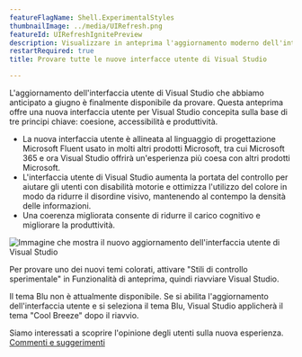 ```yaml
---
featureFlagName: Shell.ExperimentalStyles
thumbnailImage: ../media/UIRefresh.png
featureId: UIRefreshIgnitePreview
description: Visualizzare in anteprima l'aggiornamento moderno dell'interfaccia utente di Visual Studio.
restartRequired: true
title: Provare tutte le nuove interfacce utente di Visual Studio

---
```


L'aggiornamento dell'interfaccia utente di Visual Studio che abbiamo anticipato a giugno è finalmente disponibile da provare. Questa anteprima offre una nuova interfaccia utente per Visual Studio concepita sulla base di tre principi chiave: coesione, accessibilità e produttività.
- La nuova interfaccia utente è allineata al linguaggio di progettazione Microsoft Fluent usato in molti altri prodotti Microsoft, tra cui Microsoft 365 e ora Visual Studio offrirà un'esperienza più coesa con altri prodotti Microsoft.
- L'interfaccia utente di Visual Studio aumenta la portata del controllo per aiutare gli utenti con disabilità motorie e ottimizza l'utilizzo del colore in modo da ridurre il disordine visivo, mantenendo al contempo la densità delle informazioni.
- Una coerenza migliorata consente di ridurre il carico cognitivo e migliorare la produttività.
 
![Immagine che mostra il nuovo aggiornamento dell'interfaccia utente di Visual Studio](../media/UIRefresh.png)
 
Per provare uno dei nuovi temi colorati, attivare "Stili di controllo sperimentale" in Funzionalità di anteprima, quindi riavviare Visual Studio.
 
Il tema Blu non è attualmente disponibile. Se si abilita l'aggiornamento dell'interfaccia utente e si seleziona il tema Blu, Visual Studio applicherà il tema "Cool Breeze" dopo il riavvio.
 
Siamo interessati a scoprire l'opinione degli utenti sulla nuova esperienza. [Commenti e suggerimenti](https://aka.ms/uirefresh179devcomm)
